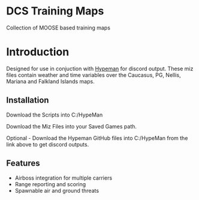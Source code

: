 # DCS Training Maps
Collection of MOOSE based training maps

# Introduction
Designed for use in conjuction with [Hypeman](https://github.com/robscallsign/HypeMan) for discord output.  These miz files contain weather and time variables over the Caucasus, PG, Nellis, Mariana and Falkland Islands maps.

## Installation
Download the Scripts into C:/HypeMan

Download the Miz Files into your Saved Games path.

Optional - Download the Hypeman GitHub files into C:/HypeMan from the link above to get discord outputs.

## Features
 - Airboss integration for multiple carriers
 - Range reporting and scoring
 - Spawnable air and ground threats
